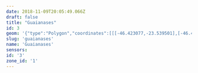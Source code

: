 ```yaml
---
date: 2018-11-09T20:05:49.066Z
draft: false
title: "Guaianases"
id: 3
geom: '{"type":"Polygon","coordinates":[[[-46.423077,-23.539501],[-46.425005,-23.5425],[-46.424895,-23.542611],[-46.424861,-23.542776],[-46.42532,-23.543493],[-46.425401,-23.54383],[-46.425375,-23.544863],[-46.425693,-23.545486],[-46.426061,-23.545938],[-46.426364,-23.547031],[-46.426384,-23.547463],[-46.426239,-23.548307],[-46.424873,-23.552671],[-46.424436,-23.553597],[-46.424728,-23.553656],[-46.424854,-23.553862],[-46.424829,-23.554315],[-46.424748,-23.554582],[-46.424777,-23.55473],[-46.424612,-23.555624],[-46.424792,-23.555916],[-46.425303,-23.556372],[-46.425943,-23.557484],[-46.425974,-23.558019],[-46.42603,-23.558247],[-46.426171,-23.55835],[-46.426261,-23.559015],[-46.426284,-23.559247],[-46.426213,-23.55957],[-46.426453,-23.559798],[-46.426944,-23.559909],[-46.427026,-23.56059],[-46.426988,-23.560934],[-46.427047,-23.561038],[-46.424065,-23.563791],[-46.424392,-23.563675],[-46.424699,-23.563728],[-46.424738,-23.56378],[-46.424558,-23.564024],[-46.423981,-23.564074],[-46.423879,-23.564127],[-46.423429,-23.565009],[-46.421672,-23.564703],[-46.420844,-23.56469],[-46.419967,-23.564768],[-46.419707,-23.564341],[-46.419627,-23.564021],[-46.419328,-23.563786],[-46.418898,-23.563092],[-46.418648,-23.563085],[-46.418606,-23.562791],[-46.418471,-23.562466],[-46.418305,-23.562368],[-46.418243,-23.562555],[-46.417973,-23.562919],[-46.416931,-23.56286],[-46.416467,-23.562773],[-46.415951,-23.562806],[-46.415073,-23.563413],[-46.414521,-23.56362],[-46.41426,-23.563363],[-46.414027,-23.563261],[-46.41349,-23.563153],[-46.413358,-23.563232],[-46.413124,-23.56322],[-46.412613,-23.562949],[-46.41257,-23.562771],[-46.412476,-23.562731],[-46.411554,-23.562653],[-46.411436,-23.562333],[-46.41122,-23.562197],[-46.410913,-23.562161],[-46.410288,-23.562261],[-46.409651,-23.562279],[-46.40889,-23.562484],[-46.406581,-23.563275],[-46.405892,-23.563429],[-46.40481,-23.564016],[-46.404402,-23.564309],[-46.401704,-23.56706],[-46.400864,-23.567599],[-46.400499,-23.567901],[-46.399639,-23.568377],[-46.398318,-23.569287],[-46.397358,-23.569799],[-46.396684,-23.570083],[-46.396384,-23.570432],[-46.395938,-23.570505],[-46.395502,-23.570387],[-46.395472,-23.570434],[-46.39555,-23.570501],[-46.395398,-23.570649],[-46.395141,-23.570508],[-46.395003,-23.570512],[-46.394506,-23.571118],[-46.394169,-23.571698],[-46.393781,-23.571947],[-46.393395,-23.572077],[-46.392973,-23.572137],[-46.392929,-23.572019],[-46.392808,-23.571966],[-46.392639,-23.57205],[-46.392504,-23.571969],[-46.392195,-23.571969],[-46.391856,-23.571685],[-46.391698,-23.571437],[-46.391223,-23.571289],[-46.390674,-23.570995],[-46.390612,-23.570878],[-46.390378,-23.570905],[-46.389715,-23.571274],[-46.38928,-23.57132],[-46.389123,-23.571492],[-46.388549,-23.571733],[-46.388283,-23.5718],[-46.388009,-23.571771],[-46.38771,-23.571862],[-46.38688,-23.571798],[-46.386305,-23.5716],[-46.385912,-23.571614],[-46.385387,-23.571312],[-46.383927,-23.57134],[-46.383482,-23.571235],[-46.383595,-23.570691],[-46.383478,-23.570231],[-46.383494,-23.569918],[-46.383762,-23.569288],[-46.383765,-23.569108],[-46.383492,-23.568819],[-46.383089,-23.568736],[-46.382743,-23.568527],[-46.382381,-23.568433],[-46.382163,-23.568269],[-46.382203,-23.567898],[-46.382545,-23.567213],[-46.382507,-23.566819],[-46.381898,-23.565748],[-46.381731,-23.565615],[-46.380757,-23.565202],[-46.380153,-23.565038],[-46.38007,-23.564816],[-46.380077,-23.564427],[-46.379486,-23.562518],[-46.379768,-23.56248],[-46.380131,-23.562535],[-46.381086,-23.562836],[-46.382088,-23.562846],[-46.38219,-23.563117],[-46.382478,-23.563292],[-46.382639,-23.563091],[-46.382769,-23.56304],[-46.383472,-23.56308],[-46.384058,-23.562897],[-46.384493,-23.56269],[-46.384731,-23.562415],[-46.385549,-23.56211],[-46.385725,-23.562095],[-46.385968,-23.561954],[-46.386791,-23.561885],[-46.387205,-23.561774],[-46.387385,-23.561653],[-46.38742,-23.561548],[-46.387647,-23.561437],[-46.387855,-23.561401],[-46.388087,-23.561485],[-46.38826,-23.561414],[-46.38844,-23.561285],[-46.388646,-23.561241],[-46.389069,-23.560923],[-46.389179,-23.560759],[-46.389476,-23.560665],[-46.389475,-23.560571],[-46.389902,-23.56023],[-46.390021,-23.560034],[-46.390208,-23.559994],[-46.390338,-23.560146],[-46.390592,-23.560074],[-46.390672,-23.560118],[-46.39082,-23.55992],[-46.391103,-23.559837],[-46.391104,-23.559753],[-46.390929,-23.559699],[-46.39091,-23.559485],[-46.391104,-23.55912],[-46.391083,-23.558965],[-46.391653,-23.55835],[-46.391605,-23.558138],[-46.391701,-23.557963],[-46.391932,-23.557781],[-46.392187,-23.557772],[-46.392193,-23.557645],[-46.392467,-23.557384],[-46.392559,-23.557207],[-46.392296,-23.556722],[-46.392398,-23.556455],[-46.392786,-23.556054],[-46.392844,-23.555905],[-46.392619,-23.555331],[-46.392601,-23.554617],[-46.39244,-23.554281],[-46.392546,-23.554186],[-46.392667,-23.553918],[-46.392924,-23.553846],[-46.392957,-23.553607],[-46.393322,-23.553157],[-46.393246,-23.55293],[-46.393276,-23.552743],[-46.393054,-23.552565],[-46.393183,-23.552236],[-46.394607,-23.551405],[-46.395109,-23.550911],[-46.395413,-23.550935],[-46.395648,-23.550837],[-46.398007,-23.548225],[-46.398426,-23.547897],[-46.400854,-23.546417],[-46.401619,-23.54607],[-46.403338,-23.545549],[-46.4091,-23.54395],[-46.409692,-23.543629],[-46.410273,-23.543407],[-46.410759,-23.543314],[-46.41134,-23.543353],[-46.412491,-23.543085],[-46.414775,-23.542196],[-46.416781,-23.541805],[-46.41686,-23.541751],[-46.41689,-23.541618],[-46.420333,-23.540888],[-46.421587,-23.540341],[-46.423077,-23.539501]]]}'
slug: 'guaianases'
name: 'Guaianases'
sensors:
id: '3'
zone_id: '1'
---
```

		